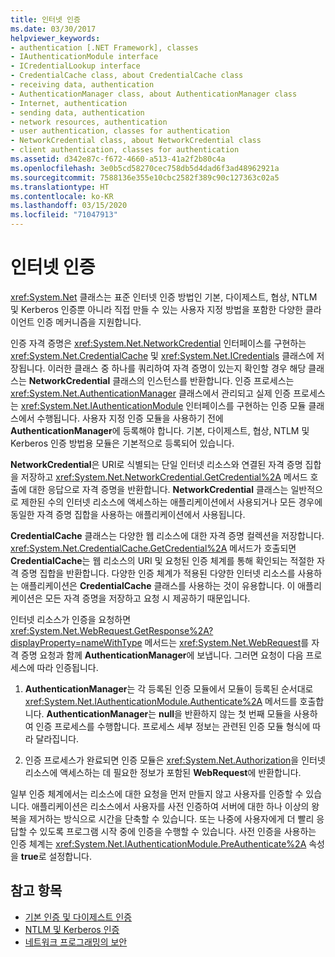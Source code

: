 ```yaml
---
title: 인터넷 인증
ms.date: 03/30/2017
helpviewer_keywords:
- authentication [.NET Framework], classes
- IAuthenticationModule interface
- ICredentialLookup interface
- CredentialCache class, about CredentialCache class
- receiving data, authentication
- AuthenticationManager class, about AuthenticationManager class
- Internet, authentication
- sending data, authentication
- network resources, authentication
- user authentication, classes for authentication
- NetworkCredential class, about NetworkCredential class
- client authentication, classes for authentication
ms.assetid: d342e87c-f672-4660-a513-41a2f2b80c4a
ms.openlocfilehash: 3e0b5cd58270cec758db5d4dad6f3ad48962921a
ms.sourcegitcommit: 7588136e355e10cbc2582f389c90c127363c02a5
ms.translationtype: HT
ms.contentlocale: ko-KR
ms.lasthandoff: 03/15/2020
ms.locfileid: "71047913"
---
```

# <a name="internet-authentication"></a>인터넷 인증
<xref:System.Net> 클래스는 표준 인터넷 인증 방법인 기본, 다이제스트, 협상, NTLM 및 Kerberos 인증뿐 아니라 직접 만들 수 있는 사용자 지정 방법을 포함한 다양한 클라이언트 인증 메커니즘을 지원합니다.  
  
 인증 자격 증명은 <xref:System.Net.NetworkCredential> 인터페이스를 구현하는 <xref:System.Net.CredentialCache> 및 <xref:System.Net.ICredentials> 클래스에 저장됩니다. 이러한 클래스 중 하나를 쿼리하여 자격 증명이 있는지 확인할 경우 해당 클래스는 **NetworkCredential** 클래스의 인스턴스를 반환합니다. 인증 프로세스는 <xref:System.Net.AuthenticationManager> 클래스에서 관리되고 실제 인증 프로세스는 <xref:System.Net.IAuthenticationModule> 인터페이스를 구현하는 인증 모듈 클래스에서 수행됩니다. 사용자 지정 인증 모듈을 사용하기 전에 **AuthenticationManager**에 등록해야 합니다. 기본, 다이제스트, 협상, NTLM 및 Kerberos 인증 방법용 모듈은 기본적으로 등록되어 있습니다.  
  
 **NetworkCredential**은 URI로 식별되는 단일 인터넷 리소스와 연결된 자격 증명 집합을 저장하고 <xref:System.Net.NetworkCredential.GetCredential%2A> 메서드 호출에 대한 응답으로 자격 증명을 반환합니다. **NetworkCredential** 클래스는 일반적으로 제한된 수의 인터넷 리소스에 액세스하는 애플리케이션에서 사용되거나 모든 경우에 동일한 자격 증명 집합을 사용하는 애플리케이션에서 사용됩니다.  
  
 **CredentialCache** 클래스는 다양한 웹 리소스에 대한 자격 증명 컬렉션을 저장합니다. <xref:System.Net.CredentialCache.GetCredential%2A> 메서드가 호출되면 **CredentialCache**는 웹 리소스의 URI 및 요청된 인증 체계를 통해 확인되는 적절한 자격 증명 집합을 반환합니다. 다양한 인증 체계가 적용된 다양한 인터넷 리소스를 사용하는 애플리케이션은 **CredentialCache** 클래스를 사용하는 것이 유용합니다. 이 애플리케이션은 모든 자격 증명을 저장하고 요청 시 제공하기 때문입니다.  
  
 인터넷 리소스가 인증을 요청하면 <xref:System.Net.WebRequest.GetResponse%2A?displayProperty=nameWithType> 메서드는 <xref:System.Net.WebRequest>를 자격 증명 요청과 함께 **AuthenticationManager**에 보냅니다. 그러면 요청이 다음 프로세스에 따라 인증됩니다.  
  
1. **AuthenticationManager**는 각 등록된 인증 모듈에서 모듈이 등록된 순서대로 <xref:System.Net.IAuthenticationModule.Authenticate%2A> 메서드를 호출합니다. **AuthenticationManager**는 **null**을 반환하지 않는 첫 번째 모듈을 사용하여 인증 프로세스를 수행합니다. 프로세스 세부 정보는 관련된 인증 모듈 형식에 따라 달라집니다.  
  
2. 인증 프로세스가 완료되면 인증 모듈은 <xref:System.Net.Authorization>을 인터넷 리소스에 액세스하는 데 필요한 정보가 포함된 **WebRequest**에 반환합니다.  
  
 일부 인증 체계에서는 리소스에 대한 요청을 먼저 만들지 않고 사용자를 인증할 수 있습니다. 애플리케이션은 리소스에서 사용자를 사전 인증하여 서버에 대한 하나 이상의 왕복을 제거하는 방식으로 시간을 단축할 수 있습니다. 또는 나중에 사용자에게 더 빨리 응답할 수 있도록 프로그램 시작 중에 인증을 수행할 수 있습니다. 사전 인증을 사용하는 인증 체계는 <xref:System.Net.IAuthenticationModule.PreAuthenticate%2A> 속성을 **true**로 설정합니다.  
  
## <a name="see-also"></a>참고 항목

- [기본 인증 및 다이제스트 인증](basic-and-digest-authentication.md)
- [NTLM 및 Kerberos 인증](ntlm-and-kerberos-authentication.md)
- [네트워크 프로그래밍의 보안](security-in-network-programming.md)
